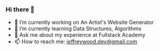 ### Hi there 👋


- 🔭 I’m currently working on An Artist's Website Generator
- 🌱 I’m currently learning Data Structures, Algorithms 
- 💬 Ask me about my experience at Fullstack Academy
- 📫 How to reach me: jeffreywood.dev@gmail.com
